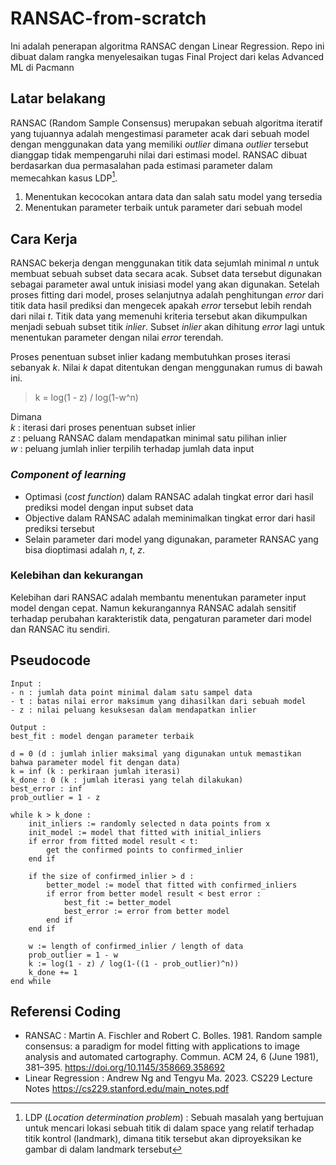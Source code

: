 # RANSAC-from-scratch
Ini adalah penerapan algoritma RANSAC dengan Linear Regression. Repo ini dibuat dalam rangka menyelesaikan tugas Final Project dari kelas Advanced ML di Pacmann

## Latar belakang
RANSAC (Random Sample Consensus) merupakan sebuah algoritma iteratif yang tujuannya adalah mengestimasi parameter acak dari sebuah model dengan menggunakan  data yang memiliki _outlier_ dimana _outlier_ tersebut dianggap tidak mempengaruhi nilai dari estimasi model.
RANSAC dibuat berdasarkan dua permasalahan pada estimasi parameter dalam memecahkan kasus LDP[^1].
1. Menentukan kecocokan antara data dan salah satu model yang tersedia
2. Menentukan parameter terbaik untuk parameter dari sebuah model
[^1]: LDP (_Location determination problem_) : Sebuah masalah yang bertujuan untuk mencari lokasi sebuah titik di dalam space yang relatif terhadap titik kontrol (landmark), dimana titik tersebut akan diproyeksikan ke gambar di dalam landmark tersebut

## Cara Kerja
RANSAC bekerja dengan menggunakan titik data sejumlah minimal _n_ untuk membuat sebuah subset data secara acak. Subset data tersebut digunakan sebagai parameter awal untuk inisiasi model yang akan digunakan. Setelah proses fitting dari model, proses selanjutnya adalah penghitungan _error_ dari titik data hasil prediksi dan mengecek apakah _error_ tersebut lebih rendah dari nilai _t_. Titik data yang memenuhi kriteria tersebut akan dikumpulkan menjadi sebuah subset titik _inlier_. Subset _inlier_ akan dihitung _error_ lagi untuk menentukan parameter dengan nilai _error_ terendah.

Proses penentuan subset inlier kadang membutuhkan proses iterasi sebanyak _k_. Nilai _k_ dapat ditentukan dengan menggunakan rumus di bawah ini.

> k = log(1 - z) / log(1-w^n)

Dimana <br />
_k_ : iterasi dari proses penentuan subset inlier<br />
_z_ : peluang RANSAC dalam mendapatkan minimal satu pilihan inlier<br />
_w_ : peluang jumlah inlier terpilih terhadap jumlah data input<br />

### _Component of learning_
* Optimasi (_cost function_) dalam RANSAC adalah tingkat error dari hasil prediksi model dengan input subset data
* Objective dalam RANSAC adalah meminimalkan tingkat error dari hasil prediksi tersebut
* Selain parameter dari model yang digunakan, parameter RANSAC yang bisa dioptimasi adalah _n_, _t_, _z_.

### Kelebihan dan kekurangan
Kelebihan dari RANSAC adalah membantu menentukan parameter input model dengan cepat. Namun kekurangannya RANSAC adalah sensitif terhadap perubahan karakteristik data, pengaturan parameter dari model dan RANSAC itu sendiri.

## Pseudocode
```
Input :
- n : jumlah data point minimal dalam satu sampel data
- t : batas nilai error maksimum yang dihasilkan dari sebuah model
- z : nilai peluang kesuksesan dalam mendapatkan inlier

Output : 
best_fit : model dengan parameter terbaik

d = 0 (d : jumlah inlier maksimal yang digunakan untuk memastikan bahwa parameter model fit dengan data)
k = inf (k : perkiraan jumlah iterasi)
k_done : 0 (k : jumlah iterasi yang telah dilakukan)
best_error : inf
prob_outlier = 1 - z

while k > k_done :
	init_inliers := randomly selected n data points from x
	init_model := model that fitted with initial_inliers
	if error from fitted model result < t:
		get the confirmed points to confirmed_inlier
	end if
	
	if the size of confirmed_inlier > d :
		better_model := model that fitted with confirmed_inliers
		if error from better model result < best error :
			best_fit := better_model
			best_error := error from better model
		end if
	end if
	
	w := length of confirmed_inlier / length of data
	prob_outlier = 1 - w
	k := log(1 - z) / log(1-((1 - prob_outlier)^n))
	k_done += 1
end while
```
## Referensi Coding
* RANSAC : Martin A. Fischler and Robert C. Bolles. 1981. Random sample consensus: a paradigm for model fitting with applications to image analysis and automated cartography. Commun. ACM 24, 6 (June 1981), 381–395. https://doi.org/10.1145/358669.358692
* Linear Regression : Andrew Ng and Tengyu Ma. 2023. CS229 Lecture Notes https://cs229.stanford.edu/main_notes.pdf
